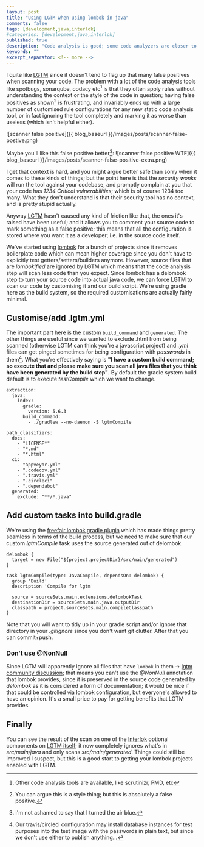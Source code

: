 ```yaml
---
layout: post
title: "Using LGTM when using lombok in java"
comments: false
tags: [development,java,interlok]
#categories: [development,java,interlok]
published: true
description: "Code analysis is good; some code analyzers are closer to my definition of useful"
keywords: ""
excerpt_separator: <!-- more -->
---
```


I quite like [LGTM][] since it doesn't tend to flag up that many false positives when scanning your code. The problem with a lot of the code analysis tools like spotbugs, sonarqube, codacy etc[^1] is that they often apply rules without understanding the context or the style of the code in question; having false positives as shown[^2] is frustrating, and invariably ends up with a large number of customised rule configurations for any new static code analysis tool, or in fact ignoring the tool completely and marking it as worse than useless (which isn't helpful either).

![scanner false positive]({{ blog_baseurl }}/images/posts/scanner-false-postive.png)


<!-- more -->

Maybe you'll like this false positive better[^3]: ![scanner false positive WTF]({{ blog_baseurl }}/images/posts/scanner-false-positive-extra.png)

I get that context is hard, and you might argue better safe than sorry when it comes to these kinds of things; but the point here is that the _security wonks_ will run the tool against your codebase, and promptly complain at you that your code has _1234 Critical vulnerabilities_; which is of course 1234 too many. What they don't understand is that their security tool has no context, and is pretty stupid actually.

Anyway [LGTM][] hasn't caused any kind of friction like that, the ones it's raised have been useful; and it allows you to comment your source code to mark something as a false positive; this means that all the configuration is stored where you want it as a developer; i.e. in the source code itself.

We've started using [lombok][] for a bunch of projects since it removes boilerplate code which can mean higher coverage since you don't have to explicitly test getters/setters/builders anymore. However, source files that are _lombokified_ are ignored by LGTM which means that the code analysis step will scan less code than you expect. Since lombok has a delombok step to turn your source code into actual java code, we can force LGTM to scan our code by customising it and our build script. We're using gradle here as the build system, so the required customisations are actually fairly minimal.

## Customise/add .lgtm.yml

The important part here is the custom `build_command` and `generated`. The other things are useful since we wanted to exclude .html from being scanned (otherwise LGTM can think you're a javascript project) and _.yml_ files can get pinged sometimes for being configuration with _passwords_ in them[^4]. What you're effectively saying is __"I have a custom build command; so execute that and please make sure you scan all java files that you think have been generated by the build step"__. By default the gradle system build default is to execute _testCompile_ which we want to change.

```
extraction:
  java:
    index:
      gradle:
        version: 5.6.3
      build_command:
        - ./gradlew --no-daemon -S lgtmCompile

path_classifiers:
  docs:
    - "LICENSE*"
    - "*.md"
    - "*.html"
  ci:
    - "appveyor.yml"
    - ".codecov.yml"
    - ".travis.yml"
    - ".circleci"
    - ".dependabot"
  generated:
    exclude: "**/*.java"
```

## Add custom tasks into build.gradle

We're using the [freefair lombok gradle plugin][] which has made things pretty seamless in terms of the build process, but we need to make sure that our custom _lgtmCompile_ task uses the source generated out of delombok.

```
delombok {
  target = new File("${project.projectDir}/src/main/generated")
}

task lgtmCompile(type: JavaCompile, dependsOn: delombok) {
  group 'Build'
  description 'Compile for lgtm'

  source = sourceSets.main.extensions.delombokTask
  destinationDir = sourceSets.main.java.outputDir
  classpath = project.sourceSets.main.compileClasspath
}
```

Note that you will want to tidy up in your gradle script and/or ignore that directory in your _.gitignore_ since you don't want git clutter. After that you can commit+push.

### Don't use @NonNull

Since LGTM will apparently ignore all files that have `lombok` in them -> [lgtm community discussion](https://discuss.lgtm.com/t/support-for-lombok/2426); that means you can't use the _@NonNull_ annotation that lombok provides, since it is preserved in the source code generated by _delombok_ as it is considered a form of documentation; it would be nice if that could be controlled via lombok configuration, but everyone's allowed to have an opinion. It's a small price to pay for getting benefits that LGTM provides.

## Finally

You can see the result of the scan on one of the [Interlok](https://interlok.adaptris.net) optional components on [LGTM itself](https://lgtm.com/projects/g/adaptris/interlok-nats/latest/files/); it now completely ignores what's in _src/main/java_ and only scans _src/main/generated_. Things could still be improved I suspect, but this is a good start to getting your lombok projects enabled with LGTM.


[LGTM]: https://lgtm.com
[lombok]: https://projectlombok.org
[freefair lombok gradle plugin]: https://plugins.gradle.org/plugin/io.freefair.lombok/4.1.3

[^1]: Other code analysis tools are available, like scrutinizr, PMD, etc
[^2]: You can argue this is a style thing; but this is absolutely a false positive.
[^3]: I'm not ashamed to say that I turned the air blue.
[^4]: Our travis/circleci configuration may install database instances for test purposes into the test image with the passwords in plain text, but since we don't use either to publish anything...